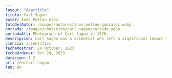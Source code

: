 ```yaml
---
layout: "@/article"
titulo: Carl Sagan
autor: Inés Pellón Glez.
fotoDelAutor: /images/autores/ines-pellon-gonzalez.webp
portada: /images/contenido/carl-sagan/portada.webp
portadaAlt: Photograph of Carl Sagan in 1976.
descripcion: Carl Sagan was a scientist who left a significant impact through his extensive outreach efforts. Learn all about him in this article.
ciencia: scientifics
fechaMostrar: 24 October, 2023
fechaOrdenar: Oct 24, 2023
duracion: 1 2
url: /en/carl-sagan
lan: en
---
```

